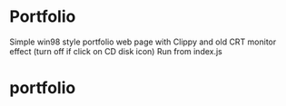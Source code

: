 ﻿# Portfolio
Simple win98 style portfolio web page with Clippy and old CRT monitor effect (turn off if click on CD disk icon)
Run from index.js
# portfolio
